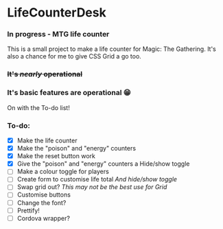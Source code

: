 # LifeCounterDesk
### In progress - MTG life counter

This is a small project to make a life counter for Magic: The Gathering.
It's also a chance for me to give CSS Grid a go too.

### ~~It's *nearly* operational~~
### It's basic features are operational :grin:
On with the To-do list!

### To-do:
- [x] Make the life counter
- [x] Make the "poison" and "energy" counters
- [x] Make the reset button work
- [x] Give the "poison" and "energy" counters a Hide/show toggle
- [ ] Make a colour toggle for players
- [ ] Create form to customise life total *And hide/show toggle*
- [ ] Swap grid out? *This may not be the best use for Grid*
- [ ] Customise buttons
- [ ] Change the font?
- [ ] Prettify!
- [ ] Cordova wrapper?
